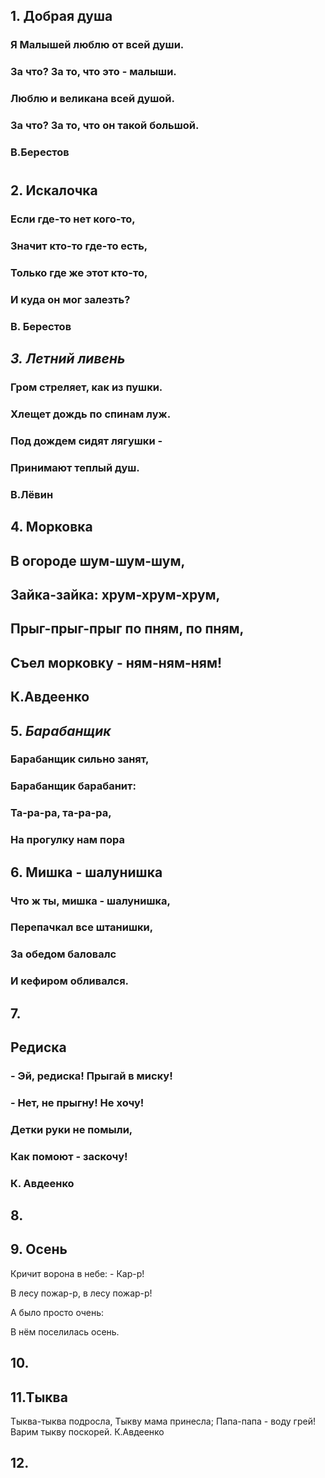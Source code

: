## 1. Добрая душа
### Я Малышей люблю от всей души.
### За что? За то, что это - малыши.
### Люблю и великана всей душой.
### За что? За то, что он такой большой.
### B.Берестов
#
## 2. Искалочка
### Если где-то нет кого-то,
### Значит кто-то где-то есть,
### Только где же этот кто-то,
### И куда он мог залезть?
### В. Берестов


## _**3. Летний ливень**_
### Гром стреляет, как из пушки.
### Хлещет дождь по спинам луж.
### Под дождем сидят лягушки -
### Принимают теплый душ.
### В.Лёвин


## 4. Морковка
## В огороде шум-шум-шум,
## Зайка-зайка: хрум-хрум-хрум,
## Прыг-прыг-прыг по пням, по пням,
## Съел морковку - ням-ням-ням!
## К.Авдеенко

## 5. _**Барабанщик**_
### Барабанщик сильно занят,
### Барабанщик барабанит:
### Та-ра-ра, та-ра-ра,
### На прогулку нам пора

## 6. Мишка - шалунишка
### Что ж ты, мишка - шалунишка,
### Перепачкал все штанишки,
### За обедом баловалс
### И кефиром обливался.

## 7.
## Редиска
### - Эй, редиска! Прыгай в миску!
### - Нет, не прыгну! Не хочу!
### Детки руки не помыли,
### Как помоют - заскочу!
### К. Авдеенко


## 8.


## 9.   Осень
Кричит ворона в небе: - Кар-р!  

В лесу пожар-р, в лесу пожар-р!  

А было просто очень:  

В нём поселилась осень.  

## 10.


## 11.Тыква
Тыква-тыква подросла,
Тыкву мама принесла;
Папа-папа - воду грей!
Варим тыкву поскорей.
К.Авдеенко

## 12.

